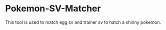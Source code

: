 Pokemon-SV-Matcher
==================
This tool is used to match egg sv and trainer sv to hatch a shinny pokemon.

